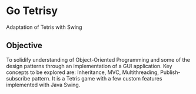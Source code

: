 # Go Tetrisy
Adaptation of Tetris with Swing

## Objective
To solidify understanding of Object-Oriented Programming and some of the design patterns through an implementation of a GUI application. Key concepts to be explored are: Inheritance, MVC, Multithreading, Publish-subscribe pattern. It is a Tetris game with a few custom features implemented with Java Swing.
